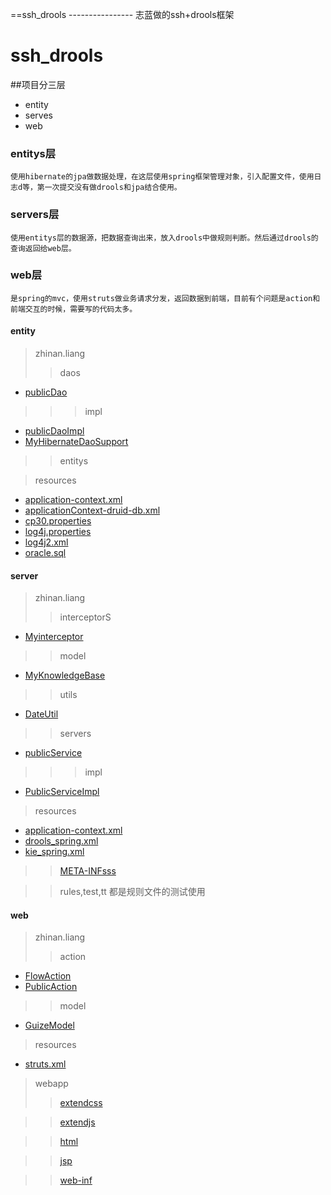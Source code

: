 ==ssh_drools
----------------  志蓝做的ssh+drools框架
# ssh_drools
##项目分三层
* entity
* serves
* web

###  entitys层
    使用hibernate的jpa做数据处理，在这层使用spring框架管理对象，引入配置文件，使用日志d等，第一次提交没有做drools和jpa结合使用。
### servers层
    使用entitys层的数据源，把数据查询出来，放入drools中做规则判断。然后通过drools的查询返回给web层。
### web层
    是spring的mvc，使用struts做业务请求分发，返回数据到前端，目前有个问题是action和前端交互的时候，需要写的代码太多。
    
#### entity
> zhinan.liang
>> daos
* [publicDao](http://blog.csdn.net/guodongxiaren "do的公共方法")

>>> impl
* [publicDaoImpl](http://blog.csdn.net/guodongxiaren "dao的公共方法的实现")
* [MyHibernateDaoSupport](http://blog.csdn.net/guodongxiaren "dao公共方法实现所需要的，为了实现注解")

>> entitys

> resources
* [application-context.xml](http://blog.csdn.net/guodongxiaren "spring的主要配置文件，导入其他配置文件")
* [applicationContext-druid-db.xml](http://blog.csdn.net/guodongxiaren "数据库，事务处理的配置文件")
* [cp30.properties](http://blog.csdn.net/guodongxiaren "数据库配置信息")
* [log4j.properties](http://blog.csdn.net/guodongxiaren "日志配置文件，")
* [log4j2.xml](http://blog.csdn.net/guodongxiaren "日志配置文件，暂时不可以使用")
* [oracle.sql](http://blog.csdn.net/guodongxiaren "数据库插入语句，添加数据")

#### server
> zhinan.liang
>> interceptorS
* [Myinterceptor](http://blog.csdn.net/guodongxiaren "实现自定义执行方法的拦截器,记录方法执行的时间")

>> model
* [ MyKnowledgeBase](http://blog.csdn.net/guodongxiaren "drools实现注解需要的")

>> utils
* [DateUtil](http://blog.csdn.net/guodongxiaren "日期操作的实现类 ")

>> servers
* [publicService](http://blog.csdn.net/guodongxiaren "service 层的公共方法集 ")
    
>>> impl
* [PublicServiceImpl](http://blog.csdn.net/guodongxiaren "drools 操作后的出口点数据")
  
> resources
* [application-context.xml](http://blog.csdn.net/guodongxiaren "spring的主要配置文件,这里主要是导入drools的spring配置文件")
* [drools_spring.xml](http://blog.csdn.net/guodongxiaren "drools 的spring配置文件，目前没有使用")
* [kie_spring.xml](http://blog.csdn.net/guodongxiaren "kie方式配置drools 的spring配置文件")

>> [META-INFsss](http://blog.csdn.net/guodongxiaren "drools不和spring组合使用的时候测试使用")

>> rules,test,tt  都是规则文件的测试使用


#### web
> zhinan.liang
>> action
* [FlowAction](http://blog.csdn.net/guodongxiaren "主要做测试的，与前端界面交互")
* [PublicAction](http://blog.csdn.net/guodongxiaren "用于struts的传参，接收参数，")
>> model
* [GuizeModel](http://blog.csdn.net/guodongxiaren "测试的时候使用的，用于传递对象")

> resources
* [struts.xml](http://blog.csdn.net/guodongxiaren "struts的主要配置文件，返回值，请求格式")

> webapp
>> [extendcss](http://blog.csdn.net/guodongxiaren "前端框架使用的cdd")

>> [extendjs](http://blog.csdn.net/guodongxiaren "前端框架使用的js")

>> [html](http://blog.csdn.net/guodongxiaren "测试使用，d原本打算使用html做前端")

>> [jsp](http://blog.csdn.net/guodongxiaren "所有的业务jsp界面，")

>> [web-inf](http://blog.csdn.net/guodongxiaren "web.xml")

